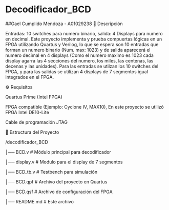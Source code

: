 # Decodificador_BCD
##Gael Cumplido Mendoza - A01029238
📌 Descripción

Entradas: 10 switches para numero binario, salida: 4 Displays para numero en decimal.
Este proyecto implementa y prueba compuertas lógicas en un FPGA utilizando Quartus y Verilog, lo que se espera son 10 entradas que forman un numero binario (Num. max: 1023) y de salida aparecerá el numero decimal en 4 displays (Como el numero maximo es 1023 cada display agarra las 4 secciones del numero, los miles, las centenas, las decenas y las unidades). Para las entradas se utilzan los 10 switches del FPGA, y para las salidas se utilizan 4 displays de 7 segmentos  igual integrados en el FPGA.

⚙️ Requisitos

Quartus Prime (Intel FPGA)

FPGA compatible (Ejemplo: Cyclone IV, MAX10), En este proyecto se utilizó FPGA Intel DE10-Lite

Cable de programación JTAG

📂 Estructura del Proyecto

/decodificador_BCD

│── BCD.v # Módulo principal para decodificador

│── display.v # Modulo para el display de 7 segmentos

│── BCD_tb.v # Testbench para simulación

│── BCD.qpf # Archivo del proyecto en Quartus

│── BCD.qsf # Archivo de configuración del FPGA

│── README.md # Este archivo
